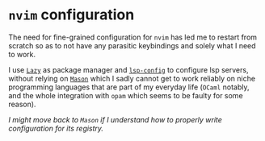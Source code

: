 # `nvim` configuration

The need for fine-grained configuration for `nvim` has led me to restart from scratch so as to not have any parasitic keybindings and solely what I need to work.

I use [`Lazy`](https://github.com/folke/lazy.nvim) as package manager and [`lsp-config`](https://github.com/neovim/nvim-lspconfig) to configure lsp servers, without relying on [`Mason`](https://github.com/williamboman/mason.nvim) which I sadly cannot get to work reliably on niche programming languages that are part of my everyday life (`OCaml` notably, and the whole integration with `opam` which seems to be faulty for some reason).

_I might move back to `Mason` if I understand how to properly write configuration for its registry._
